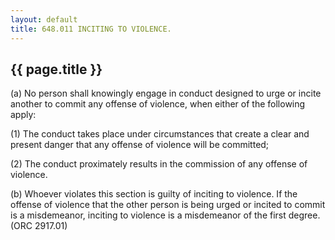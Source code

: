 ```yaml
---
layout: default 
title: 648.011 INCITING TO VIOLENCE.
---
```


{{ page.title }}
----------------

​(a) No person shall knowingly engage in conduct designed to urge or
incite another to commit any offense of violence, when either of the
following apply:

​(1) The conduct takes place under circumstances that create a clear and
present danger that any offense of violence will be committed;

​(2) The conduct proximately results in the commission of any offense of
violence.

​(b) Whoever violates this section is guilty of inciting to violence. If
the offense of violence that the other person is being urged or incited
to commit is a misdemeanor, inciting to violence is a misdemeanor of the
first degree. (ORC 2917.01)
